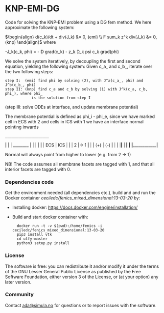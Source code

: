 # KNP-EMI-DG

Code for solving the KNP-EMI problem using a DG fem method.
We here approximate the following system:

$\begin{align}
d(c_k)/dt + div(J_k) &= 0, (emi) \\
F sum_k z^k div(J_k) &= 0, (knp)
\end{align}$
where

-J_k(c_k, phi) = - D grad(c_k) - z_k D_k psi c_k grad(phi)

We solve the system iteratively, by decoupling the first and second
equation, yielding the following system: Given c_a_ and c_b_,
iterate over the two following steps:

    step I:  (emi) find phi by solving (2), with J^a(c_a_, phi) and J^b(c_b_, phi)
    step II: (knp) find c_a and c_b by solving (1) with J^k(c_a, c_b, phi_), where phi_
                is the solution from step I
   (step III: solve ODEs at interface, and update membrane potential)

The membrane potential is defined as phi_i - phi_e, since we have marked cell in
ECS with 2 and cells in ICS with 1 we have an interface normal pointing inwards

    ____________________
   |                    |
   |      ________      |
   |     |        |     |
   | ECS |   ICS  |     |
   |  2  |->  1   |     |
   | (+) |   (-)  |     |
   |     |________|     |
   |                    |
   |____________________|

Normal will always point from higher to lower (e.g. from 2 -> 1)

NB! The code assumes all membrane facets are tagged with 1, and that all interior
facets are tagged with 0.


### Dependencies code ###

Get the environment needed (all dependencies etc.), build and
and run the Docker container *ceciledc/fenics_mixed_dimensional:13-03-20* by:

* Installing docker: https://docs.docker.com/engine/installation/
* Build and start docker container with:

        docker run -t -v $(pwd):/home/fenics -i ceciledc/fenics_mixed_dimensional:13-03-20
        pip3 install vtk
        cd ulfy-master
        python3 setup.py install

### License ###

The software is free: you can redistribute it and/or modify it under the terms
of the GNU Lesser General Public License as published by the Free Software
Foundation, either version 3 of the License, or (at your option) any later
version.

### Community ###

Contact ada@simula.no for questions or to report issues with the software.
